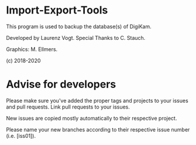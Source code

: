 # Import-Export-Tools
This program is used to backup the database(s) of DigiKam.

Developed by Laurenz Vogt.
Special Thanks to C. Stauch.

Graphics: M. Ellmers.

(c) 2018-2020

# Advise for developers
Please make sure you've added the proper tags and projects to your issues and pull requests. 
Link pull requests to your issues.

New issues are copied mostly automatically to their respective project.

Please name your new branches according to their respective issue number (i.e. [iss01]).
